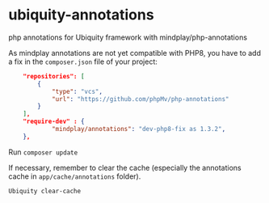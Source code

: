 # ubiquity-annotations
php annotations for Ubiquity framework with mindplay/php-annotations

As mindplay annotations are not yet compatible with PHP8, you have to add a fix in the `composer.json` file of your project:
```json
    "repositories": [
        {
            "type": "vcs",
            "url": "https://github.com/phpMv/php-annotations"
        }
    ],
    "require-dev" : {
            "mindplay/annotations": "dev-php8-fix as 1.3.2",
    },
```
Run `composer update`

If necessary, remember to clear the cache (especially the annotations cache in `app/cache/annotations` folder).
```bash
Ubiquity clear-cache
```
